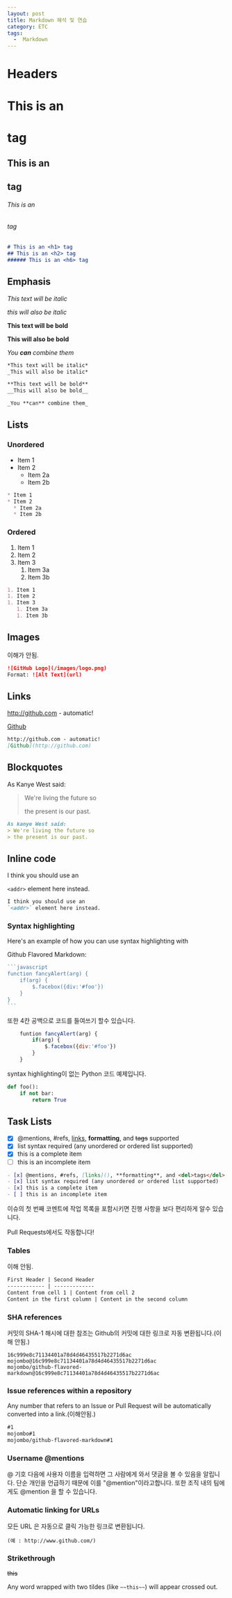 ```yaml
---
layout: post
title: Markdown 해석 및 연습
category: ETC
tags:
  -  Markdown
---
```




# Headers

# This is an <h1> tag

## This is an <h2> tag

###### This is an <h6> tag

```markdown
# This is an <h1> tag
## This is an <h2> tag
###### This is an <h6> tag
```



## Emphasis

*This text will be italic*

_this will also be italic_



**This text will be bold**

__This will also be bold__



_You **can** combine them_

```markdown
*This text will be italic*
_This will also be italic*

**This text will be bold**
__This will also be bold__

_You **can** combine them_
```



## Lists



### Unordered

* Item 1
* Item 2
  * Item 2a
  * Item 2b

```markdown
* Item 1
* Item 2
  * Item 2a
  * Item 2b
```



### Ordered

1. Item 1
2. Item 2
3. Item 3
   1.  Item 3a
   2.  Item 3b

```markdown
1. Item 1
1. Item 2
1. Item 3
   1. Item 3a
   1. Item 3b
```



## Images

이해가 안됨.

```markdown
![GitHub Logo](/images/logo.png)
Format: ![Alt Text](url)
```

## Links

http://github.com - automatic!

[Github](http://github.com)

```markdown
http://github.com - automatic!
[Github](http://github.com)
```

## Blockquotes

As Kanye West said:

>  We're living the future so
>
>  the present is our past.

```markdown
As kanye West said:
> We're living the future so
> the present is our past.
```

## Inline code

I think you should use an

`<addr>` element here instead.

```markdown
I think you should use an
`<addr>` element here instead.
```

### Syntax highlighting

Here's an example of how you can use syntax highlighting with

Github Flavored Markdown:

```javascript
​```javascript
function fancyAlert(arg) {
	if(arg) {
		$.facebox({div:'#foo'})
	}
}
​```
```

또한 4칸 공백으로 코드를 들여쓰기 할수 있습니다.

```javascript
    funtion fancyAlert(arg) {
        if(arg) {
            $.facebox({div:'#foo'})
        }
    }
```

syntax highlighting이 없는 Python 코드 예제입니다.

```python
def foo():
    if not bar:
        return True
```

## Task Lists

- [x] @mentions, #refs, [links](), **formatting**, and <del>tags</del> supported
- [x] list syntax required (any unordered or ordered list supported)
- [x] this is a complete item
- [ ] this is an incomplete item

```markdown
- [x] @mentions, #refs, [links](), **formatting**, and <del>tags</del> supported
- [x] list syntax required (any unordered or ordered list supported)
- [x] this is a complete item
- [ ] this is an incomplete item
```

이슈의 첫 번째 코멘트에 작업 목록을 포함시키면 진행 사항을 보다 편리하게 알수 있습니다.

Pull Requests에서도 작동합니다!

### Tables

이해 안됨.

```markdown
First Header | Second Header
------------ | -------------
Content from cell 1 | Content from cell 2
Content in the first column | Content in the second column
```

### SHA references

커밋의 SHA-1 해시에 대한 참조는 Github의 커밋에 대한 링크로 자동 변환됩니다.(이해 안됨.)

```
16c999e8c71134401a78d4d46435517b2271d6ac
mojombo@16c999e8c71134401a78d4d46435517b2271d6ac
mojombo/github-flavored-markdown@16c999e8c71134401a78d4d46435517b2271d6ac
```



### Issue references within a repository

Any number that refers to an Issue or Pull Request will be automatically converted into a link.(이해안됨.)

```markdown
#1
mojombo#1
mojombo/github-flavored-markdown#1
```

### Username @mentions

 @ 기호 다음에 사용자 이름을 입력하면 그 사람에게 와서 댓글을 볼 수 있음을 알립니다. 단순 개인을 언급하기 때문에 이를 "@mention"이라고합니다. 또한 조직 내의 팀에게도 @mention 을 할 수 있습니다.



### Automatic linking for URLs

모든 URL 은 자동으로 클릭 가능한 링크로 변환됩니다.

```
(예 : http://www.github.com/)
```



### Strikethrough

~~this~~

Any word wrapped with two tildes (like `~~this~~`) will appear crossed out.
